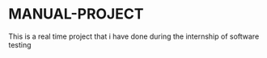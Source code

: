 # MANUAL-PROJECT
This is a real time project that i have done during the internship of software testing
